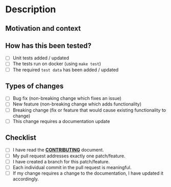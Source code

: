 <!--- Provide a general summary of your changes in the Title above -->

# Description

<!-- Describe your changes in detail. -->

## Motivation and context

<!-- Why is this change required? What problem does it solve?

If it fixes an open issue, please link to the issue here (if you write `fixes #num`
or `closes #num`, the issue will be automatically closed when the pull is accepted.) -->

## How has this been tested?

<!-- Please describe in detail how you tested your changes.

Include details of your testing environment, and the tests you ran to
see how your change affects other areas of the code, etc. -->

- [ ] Unit tests added / updated
- [ ] The tests run on docker (using `make test`)
- [ ] The required `test data` has been added / updated

<!-- If you are running the tests locally, please specify:

- OS: [e.g. ubuntu/macos/windows]
- Go version [e.g. 1.19.x] -->

## Types of changes

<!-- What types of changes does your code introduce? Put an `x` in all the boxes that apply: -->

- [ ] Bug fix (non-breaking change which fixes an issue)
- [ ] New feature (non-breaking change which adds functionality)
- [ ] Breaking change (fix or feature that would cause existing functionality to change)
- [ ] This change requires a documentation update

## Checklist

<!--
Go over all the following points, and put an `x` in all the boxes that apply.

Please, please, please, don't send your pull request until all of the boxes are ticked. Once your pull request is created, it will trigger a build on our continuous integration server to make sure your [tests and code style pass](https://help.github.com/articles/about-required-status-checks/).
-->

- [ ] I have read the **[CONTRIBUTING](CONTRIBUTING.md)** document.
- [ ] My pull request addresses exactly one patch/feature.
- [ ] I have created a branch for this patch/feature.
- [ ] Each individual commit in the pull request is meaningful.
- [ ] If my change requires a change to the documentation, I have updated it accordingly.

<!-- If you're unsure about any of these, don't hesitate to ask. We're here to help! -->
